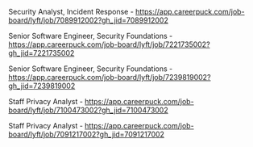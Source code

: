 Security Analyst, Incident Response - https://app.careerpuck.com/job-board/lyft/job/7089912002?gh_jid=7089912002

Senior Software Engineer, Security Foundations - https://app.careerpuck.com/job-board/lyft/job/7221735002?gh_jid=7221735002

Senior Software Engineer, Security Foundations - https://app.careerpuck.com/job-board/lyft/job/7239819002?gh_jid=7239819002

Staff Privacy Analyst - https://app.careerpuck.com/job-board/lyft/job/7100473002?gh_jid=7100473002

Staff Privacy Analyst - https://app.careerpuck.com/job-board/lyft/job/7091217002?gh_jid=7091217002

